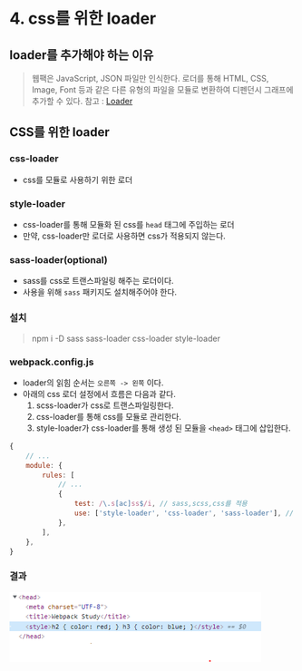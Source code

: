 # 4. css를 위한 loader

## loader를 추가해야 하는 이유

> 웹팩은 JavaScript, JSON 파일만 인식한다. 로더를 통해 HTML, CSS, Image, Font 등과 같은 다른 유형의 파일을 모듈로 변환하여 디펜던시 그래프에 추가할 수 있다. 참고 : [Loader](./docs/../2.%20웹팩의%20주요%20속성.md)

## CSS를 위한 loader

### css-loader

-   css를 모듈로 사용하기 위한 로더

### style-loader

-   css-loader를 통해 모듈화 된 css를 `head` 태그에 주입하는 로더
-   만약, css-loader만 로더로 사용하면 css가 적용되지 않는다.

### sass-loader(optional)

-   sass를 css로 트랜스파일링 해주는 로더이다.
-   사용을 위해 `sass` 패키지도 설치해주어야 한다.

### 설치

> npm i -D sass sass-loader css-loader style-loader

### webpack.config.js

-   loader의 읽힘 순서는 `오른쪽 -> 왼쪽` 이다.
-   아래의 css 로더 설정에서 흐름은 다음과 같다.
    1. scss-loader가 css로 트랜스파일링한다.
    2. css-loader를 통해 css를 모듈로 관리한다.
    3. style-loader가 css-loader를 통해 생성 된 모듈을 `<head>` 태그에 삽입한다.

```js
{
    // ...
    module: {
		rules: [
			// ...
			{
				test: /\.s[ac]ss$/i, // sass,scss,css를 적용
				use: ['style-loader', 'css-loader', 'sass-loader'], // 로더 읽힘 순서 (오른쪽 --> 왼쪽)
			},
		],
	},
}

```

### 결과

![css-loader](../assets/css-loader.PNG)
